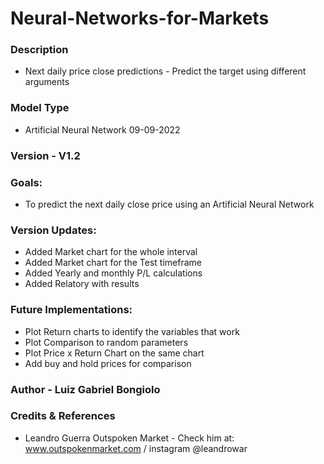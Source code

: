 # Neural-Networks-for-Markets

### Description
- Next daily price close predictions - Predict the target using different arguments

### Model Type 
- Artificial Neural Network 
09-09-2022

### Version - V1.2 

### Goals:
- To predict the next daily close price using an Artificial Neural Network 

### Version Updates:
- Added Market chart for the whole interval 
- Added Market chart for the Test timeframe 
- Added Yearly and monthly P/L calculations 
- Added Relatory with results 

### Future Implementations: 
- Plot Return charts to identify the variables that work 
- Plot Comparison to random parameters 
- Plot Price x Return Chart on the same chart 
- Add buy and hold prices for comparison


### Author - Luiz Gabriel Bongiolo

### Credits & References 
- Leandro Guerra Outspoken Market - Check him at: www.outspokenmarket.com / instagram @leandrowar  
